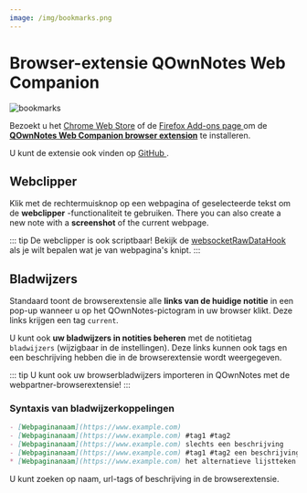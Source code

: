```yaml
---
image: /img/bookmarks.png
---
```


# Browser-extensie QOwnNotes Web Companion

![bookmarks](/img/bookmarks.png)

Bezoekt u het [Chrome Web Store](https://chrome.google.com/webstore/detail/qownnotes-web-companion/pkgkfnampapjbopomdpnkckbjdnpkbkp) of de [Firefox Add-ons page ](https://addons.mozilla.org/firefox/addon/qownnotes-web-companion) om de [**QOwnNotes Web Companion browser extension**](https://github.com/qownnotes/web-companion/) te installeren.

U kunt de extensie ook vinden op [ GitHub ](https://github.com/qownnotes/web-companion/).

## Webclipper

Klik met de rechtermuisknop op een webpagina of geselecteerde tekst om de **webclipper** -functionaliteit te gebruiken. There you can also create a new note with a **screenshot** of the current webpage.

::: tip
De webclipper is ook scriptbaar! Bekijk de [websocketRawDataHook](../scripting/hooks.md#websocketrawdatahook) als je wilt bepalen wat je van webpagina's knipt.
:::

## Bladwijzers

Standaard toont de browserextensie alle **links van de huidige notitie** in een pop-up wanneer u op het QOwnNotes-pictogram in uw browser klikt. Deze links krijgen een tag `current`.

U kunt ook **uw bladwijzers in notities beheren** met de notitietag `bladwijzers` (wijzigbaar in de instellingen). Deze links kunnen ook tags en een beschrijving hebben die in de browserextensie wordt weergegeven.

::: tip
U kunt ook uw browserbladwijzers importeren in QOwnNotes met de webpartner-browserextensie!
:::

### Syntaxis van bladwijzerkoppelingen

```markdown
- [Webpaginanaam](https://www.example.com)
- [Webpaginanaam](https://www.example.com) #tag1 #tag2
- [Webpaginanaam](https://www.example.com) slechts een beschrijving
- [Webpaginanaam](https://www.example.com) #tag1 #tag2 een beschrijving en tags
* [Webpaginanaam](https://www.example.com) het alternatieve lijstteken werkt ook
```

U kunt zoeken op naam, url-tags of beschrijving in de browserextensie.
